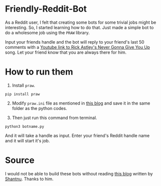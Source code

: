 # Friendly-Reddit-Bot

As a Reddit user, I felt that creating some bots for some trivial jobs might be interesting. So, I started learning how to do that. Just made a simple bot to do a wholesome job using the `PRAW` library. 

Input your friends handle and the bot will reply to your friend's last 50 comments with a [Youtube link to Rick Astley's Never Gonna Give You Up](https://www.youtube.com/watch?v=dQw4w9WgXcQ) song. Let your friend know that you are always there for him.

# How to run them

1. Install `praw`.
```
pip install praw
```

2. Modify `praw.ini` file as mentioned in [this blog](https://www.pythonforengineers.com/build-a-reddit-bot-part-1/) and save it in the same folder as the python codes.

3. Then just run this command from terminal.

```
python3 botname.py
```
And it will take a handle as input. Enter your friend's Reddit handle name and it will start it's job.

# Source 
I would not be able to build these bots without reading [this blog](https://www.pythonforengineers.com/build-a-reddit-bot-part-1/) written by [Shantnu](https://github.com/shantnu). Thanks to him.